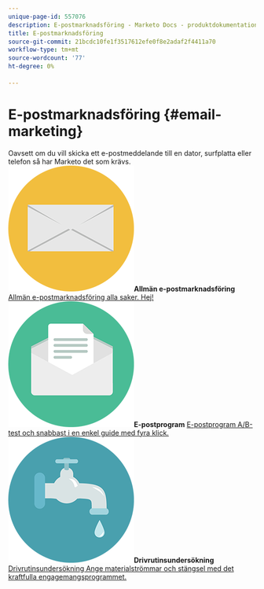 ```yaml
---
unique-page-id: 557076
description: E-postmarknadsföring - Marketo Docs - produktdokumentation
title: E-postmarknadsföring
source-git-commit: 21bcdc10fe1f3517612efe0f8e2adaf2f4411a70
workflow-type: tm+mt
source-wordcount: '77'
ht-degree: 0%

---
```



# E-postmarknadsföring {#email-marketing}

Oavsett om du vill skicka ett e-postmeddelande till en dator, surfplatta eller telefon så har Marketo det som krävs.
**![Allmän e-postmarknadsföring](assets/office-27.png)Allmän e-postmarknadsföring** [Allmän e-postmarknadsföring alla saker. Hej!](https://docs.marketo.com/display/DOCS/General)     **![E-postprogram](assets/chat-messages-10.png)E-postprogram** [E-postprogram A/B-test och snabbast i en enkel guide med fyra klick.](https://docs.marketo.com/display/DOCS/Email+Programs)     **![Drivrutinsundersökning](assets/ecology-14.png)Drivrutinsundersökning** [Drivrutinsundersökning Ange materialströmmar och stängsel med det kraftfulla engagemangsprogrammet.](https://docs.marketo.com/display/DOCS/Drip+Nurturing)
